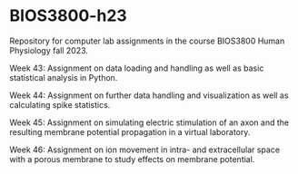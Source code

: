 # BIOS3800-h23
Repository for computer lab assignments in the course BIOS3800 Human Physiology fall 2023.

Week 43: Assignment on data loading and handling as well as basic statistical analysis in Python.

Week 44: Assignment on further data handling and visualization as well as calculating spike statistics.

Week 45: Assignment on simulating electric stimulation of an axon and the resulting membrane potential propagation in a virtual laboratory.

Week 46: Assignment on ion movement in intra- and extracellular space with a porous membrane to study effects on membrane potential.
